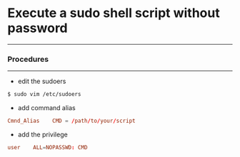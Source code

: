 # Execute a sudo shell script without password
---

### Procedures
---

* edit the sudoers

```bash
$ sudo vim /etc/sudoers
```

* add command alias

```conf
Cmnd_Alias    CMD = /path/to/your/script
```

* add the privilege

```conf
user    ALL=NOPASSWD: CMD
```